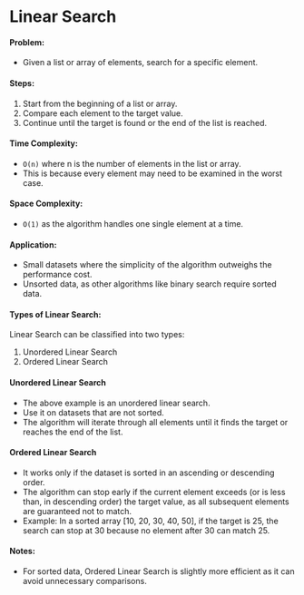 # Linear Search

#### Problem: 
- Given a list or array of elements, search for a specific element.

#### Steps:
1.	Start from the beginning of a list or array.
2.	Compare each element to the target value.
3.	Continue until the target is found or the end of the list is reached.

#### Time Complexity:
- `O(n)` where n is the number of elements in the list or array.
- This is because every element may need to be examined in the worst case.

#### Space Complexity:
- `O(1)` as the algorithm handles one single element at a time.

#### Application: 
- Small datasets where the simplicity of the algorithm outweighs the performance cost.
- Unsorted data, as other algorithms like binary search require sorted data.

#### Types of Linear Search:
Linear Search can be classified into two types:
1. Unordered Linear Search
2. Ordered Linear Search

#### Unordered Linear Search
- The above example is an unordered linear search.
- Use it on datasets that are not sorted.
- The algorithm will iterate through all elements until it finds the target or reaches the end of the list.

#### Ordered Linear Search
- It works only if the dataset is sorted in an ascending or descending order.
- The algorithm can stop early if the current element exceeds (or is less than, in descending order) the target value, 
as all subsequent elements are guaranteed not to match.
- Example: In a sorted array [10, 20, 30, 40, 50], if the target is 25, the search can stop at 30 because no element 
after 30 can match 25.

#### Notes:
- For sorted data, Ordered Linear Search is slightly more efficient as it can avoid unnecessary comparisons.
